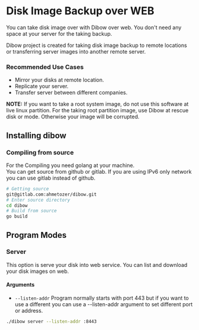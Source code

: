 # Disk Image Backup over WEB

You can take disk image over with Dibow over web. You don't need any space at your server for the taking backup.

Dibow project is created for taking disk image backup to remote locations or transferring server images into another remote server.

### Recommended Use Cases
- Mirror your disks at remote location.
- Replicate your server.
- Transfer server between different companies.

**NOTE:** If you want to take a root system image, do not use this software at live linux partition. For the taking root partition image, use Dibow at rescue disk or mode. Otherwise your image will be corrupted.

## Installing dibow

### Compiling from source
For the Compiling you need golang at your machine.  
You can get source from github or gitlab. If you are using IPv6 only network you can use gitlab instead of github.
```bash
# Getting source
git@gitlab.com:ahmetozer/dibow.git
# Enter source directory
cd dibow
# Build from source
go build
```

## Program Modes

### Server
This option is serve your disk into web service.
You can list and download your disk images on web.

#### Arguments
- `--listen-addr` Program normally starts with port 443 but if you want to use a different you can use a --listen-addr argument to set different port or address.
```bash
./dibow server --listen-addr :8443
```

<!---  
### Client
You can get or write disk image to on remote systems.
#### Arguments


- `--save` Save image to your pc.
```bash
./dibow client --save --url https://example.com/image/dev/sda
# To save different location and different name
./dibow client --save /root/backup/old_server.img --url https://example.com/image/dev/sda
```
- `--write ` Write remote image to disk.
```bash
./dibow client --write /dev/sda --url https://example.com/image/dev/sda
```
-->
